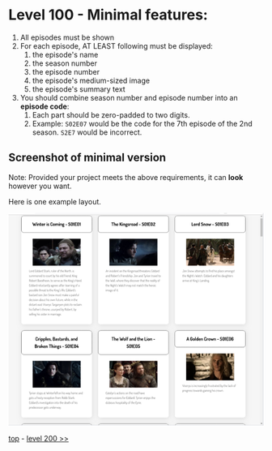 # Level 100 - Minimal features:

1. All episodes must be shown
1. For each episode, AT LEAST following must be displayed:
   1. the episode's name
   1. the season number
   1. the episode number
   1. the episode's medium-sized image
   1. the episode's summary text
1. You should combine season number and episode number into an **episode code**:
   1. Each part should be zero-padded to two digits.
   1. Example: `S02E07` would be the code for the 7th episode of the 2nd season. `S2E7` would be incorrect.

## Screenshot of minimal version

Note: Provided your project meets the above requirements, it can **look** however you want.

Here is one example layout.

![Example Screenshot](./example-screenshots/example-level-100.png)

[top](./readme.md) - [level 200 >>](./level-200.md)
